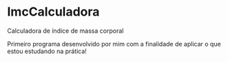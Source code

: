# ImcCalculadora
Calculadora de índice de massa corporal

Primeiro programa desenvolvido por mim com a finalidade de aplicar o que estou estudando na prática!
